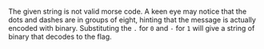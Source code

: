 The given string is not valid morse code. A keen eye may notice that the dots and dashes are in groups of eight, hinting that the message is actually encoded with binary. Substituting the `.` for `0` and `-` for `1` will give a string of binary that decodes to the flag. 